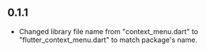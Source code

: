 ## 0.1.1

* Changed library file name from "context_menu.dart" to "flutter_context_menu.dart" to match package's name.
